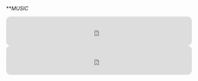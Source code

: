***MUSIC*

<iframe style="border-radius:12px" src="https://open.spotify.com/embed/playlist/2TuXivRatedJkYfb2GVTIp?utm_source=generator" width="100%" height="80" frameBorder="0" allowfullscreen="" allow="autoplay; clipboard-write; encrypted-media; fullscreen; picture-in-picture"></iframe>

<iframe style="border-radius:12px" src="https://open.spotify.com/embed/playlist/2RYpsFhp85XL0azosPxXRI?utm_source=generator" width="100%" height="80" frameBorder="0" allowfullscreen="" allow="autoplay; clipboard-write; encrypted-media; fullscreen; picture-in-picture"></iframe>
